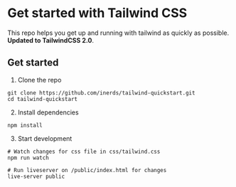 # Get started with Tailwind CSS
This repo helps you get up and running with tailwind as quickly as possible.
**Updated to TailwindCSS 2.0**.
## Get started
1. Clone the repo
```
git clone https://github.com/inerds/tailwind-quickstart.git
cd tailwind-quickstart
```

2. Install dependencies
```
npm install
```

3. Start development
```
# Watch changes for css file in css/tailwind.css
npm run watch
```
```
# Run liveserver on /public/index.html for changes
live-server public
```
